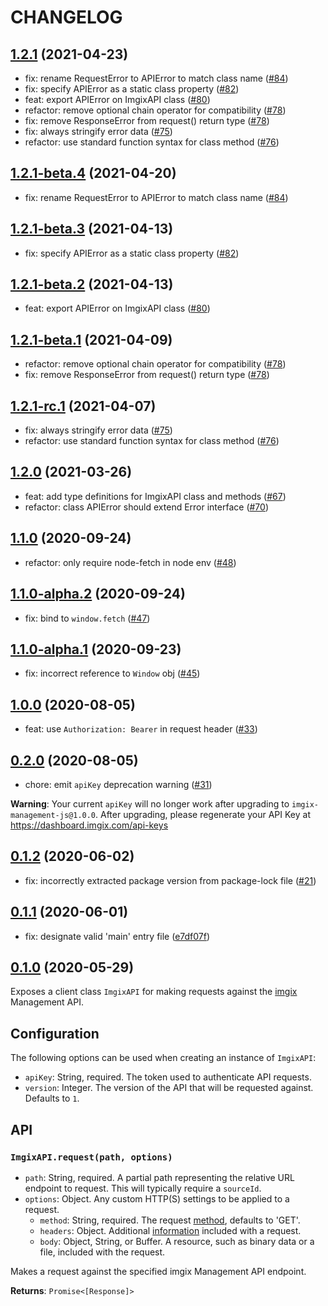 # CHANGELOG

## [1.2.1](https://github.com/imgix/imgix-management-js/compare/v1.2.0...v1.2.1) (2021-04-23)

* fix: rename RequestError to APIError to match class name ([#84](https://github.com/imgix/imgix-management-js/pull/84))
* fix: specify APIError as a static class property ([#82](https://github.com/imgix/imgix-management-js/pull/82))
* feat: export APIError on ImgixAPI class ([#80](https://github.com/imgix/imgix-management-js/pull/80))
* refactor: remove optional chain operator for compatibility ([#78](https://github.com/imgix/imgix-management-js/pull/78))
* fix: remove ResponseError from request() return type ([#78](https://github.com/imgix/imgix-management-js/pull/78))
* fix: always stringify error data ([#75](https://github.com/imgix/imgix-management-js/pull/75))
* refactor: use standard function syntax for class method ([#76](https://github.com/imgix/imgix-management-js/pull/76))

## [1.2.1-beta.4](https://github.com/imgix/imgix-management-js/compare/v1.2.1-beta.3...v1.2.1-beta.4) (2021-04-20)

* fix: rename RequestError to APIError to match class name ([#84](https://github.com/imgix/imgix-management-js/pull/84))

## [1.2.1-beta.3](https://github.com/imgix/imgix-management-js/compare/v1.2.1-beta.2...v1.2.1-beta.3) (2021-04-13)

* fix: specify APIError as a static class property ([#82](https://github.com/imgix/imgix-management-js/pull/82))

## [1.2.1-beta.2](https://github.com/imgix/imgix-management-js/compare/v1.2.1-beta.1...v1.2.1-beta.2) (2021-04-13)

* feat: export APIError on ImgixAPI class ([#80](https://github.com/imgix/imgix-management-js/pull/80))

## [1.2.1-beta.1](https://github.com/imgix/imgix-management-js/compare/v1.2.1-rc.1...v1.2.1-beta.1) (2021-04-09)

* refactor: remove optional chain operator for compatibility ([#78](https://github.com/imgix/imgix-management-js/pull/78))
* fix: remove ResponseError from request() return type ([#78](https://github.com/imgix/imgix-management-js/pull/78))

## [1.2.1-rc.1](https://github.com/imgix/imgix-management-js/compare/v1.2.0...v1.2.1-rc.1) (2021-04-07)

* fix: always stringify error data ([#75](https://github.com/imgix/imgix-management-js/pull/75))
* refactor: use standard function syntax for class method ([#76](https://github.com/imgix/imgix-management-js/pull/76))

## [1.2.0](https://github.com/imgix/imgix-management-js/compare/v1.1.0...v1.2.0) (2021-03-26)

* feat: add type definitions for ImgixAPI class and methods ([#67](https://github.com/imgix/imgix-management-js/pull/67))
* refactor: class APIError should extend Error interface ([#70](https://github.com/imgix/imgix-management-js/pull/70))

## [1.1.0](https://github.com/imgix/imgix-management-js/compare/v1.1.0-alpha.2...v1.1.0) (2020-09-24)

* refactor: only require node-fetch in node env ([#48](https://github.com/imgix/imgix-management-js/pull/48))

## [1.1.0-alpha.2](https://github.com/imgix/imgix-management-js/compare/v1.1.0-alpha.1...v1.1.0-alpha.2) (2020-09-24)

* fix: bind to `window.fetch` ([#47](https://github.com/imgix/imgix-management-js/pull/47))

## [1.1.0-alpha.1](https://github.com/imgix/imgix-management-js/compare/v1.0.0...v1.1.0-alpha.1) (2020-09-23)

* fix: incorrect reference to `Window` obj ([#45](https://github.com/imgix/imgix-management-js/pull/45))

## [1.0.0](https://github.com/imgix/imgix-management-js/compare/v0.2.0...v1.0.0) (2020-08-05)

* feat: use `Authorization: Bearer` in request header ([#33](https://github.com/imgix/imgix-management-js/pull/33))

## [0.2.0](https://github.com/imgix/imgix-management-js/compare/v0.1.2...v0.2.0) (2020-08-05)

* chore: emit `apiKey` deprecation warning ([#31](https://github.com/imgix/imgix-management-js/pull/31))

**Warning**: Your current `apiKey` will no longer work after upgrading to `imgix-management-js@1.0.0`. After upgrading, please regenerate your API Key at https://dashboard.imgix.com/api-keys

## [0.1.2](https://github.com/imgix/imgix-management-js/compare/v0.1.1...v0.1.2) (2020-06-02)

* fix: incorrectly extracted package version from package-lock file ([#21](https://github.com/imgix/imgix-management-js/pull/21))

## [0.1.1](https://github.com/imgix/imgix-management-js/compare/v0.1.0...v0.1.1) (2020-06-01)

* fix: designate valid 'main' entry file ([e7df07f](https://github.com/imgix/imgix-management-js/commit/e7df07ffbc98590cbb63067887b87fd4cc1cb346))

## [0.1.0](https://github.com/imgix/imgix-management-js/compare/main...v0.1.0) (2020-05-29)

Exposes a client class `ImgixAPI` for making requests against the [imgix](https://www.imgix.com/) Management API.

## Configuration

The following options can be used when creating an instance of `ImgixAPI`:

* `apiKey`: String, required. The token used to authenticate API requests.
* `version`: Integer. The version of the API that will be requested against. Defaults to `1`.

## API

### `ImgixAPI.request(path, options)`

* `path`: String, required. A partial path representing the relative URL endpoint to request. This will typically require a `sourceId`.
* `options`: Object. Any custom HTTP(S) settings to be applied to a request.
  * `method`: String, required. The request [method](https://developer.mozilla.org/en-US/docs/Web/HTTP/Methods), defaults to 'GET'.
  * `headers`: Object. Additional [information](https://developer.mozilla.org/en-US/docs/Web/HTTP/Headers) included with a request.
  * `body`: Object, String, or Buffer. A resource, such as binary data or a file, included with the request.

Makes a request against the specified imgix Management API endpoint.

**Returns**: `Promise<[Response]>`
